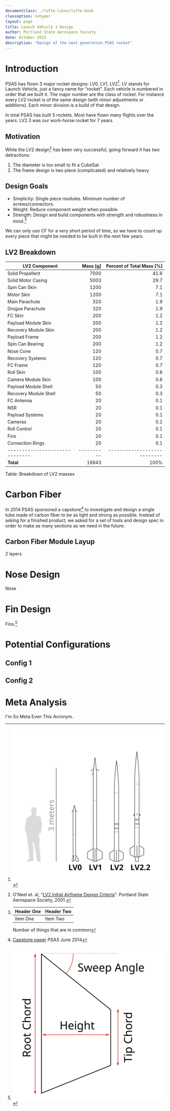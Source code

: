 ```yaml
---
documentclass: ./tufte-latex/tufte-book
classoption: nohyper
layout: page
title: Launch Vehicle 3 Design
author: Portland State Aerospace Society
date: October 2015
description: "Design of the next generation PSAS rocket"
---
```


<!--\newpage-->

Introduction
================================================================================

PSAS has flown 3 major rocket designs: LV0, LV1, LV2[^comparison]. LV stands for Launch Vehicle, just a fancy name for "rocket". Each vehicle is numbered in order that we built it. The major number are the class of rocket. For instance every LV2 rocket is of the same design (with minor adjustments or additions). Each minor division is a build of that design.

In total PSAS has built 5 rockets. Most have flown many flights over the years. LV2.3 was our work-horse rocket for 7 years.


[^comparison]: ![Size comparison of past rocket designs](images/lanch_vehicles.svg)



Motivation
--------------------------------------------------------------------------------

While the LV2 design[^lv2design] has been very successful, going forward it has two detractions:

 1. The diameter is too small to fit a CubeSat
 2. The frame design is two piece (complicated) and relatively heavy

[^lv2design]: O’Neel et. al, "[LV2 Initial Airframe Design Criteria](http://psas.pdx.edu/ProjectLV2/LV2_design_requirements.doc)". Portland State Aerospace Society, 2001.



Design Goals
--------------------------------------------------------------------------------

 - Simplicity: Single piece modules. Minimum number of screws/connectors.
 - Weight: Reduce component weight when possible.
 - Strength: Design and build components with strength and robustness in mind.[^table]

We can only use CF for a very short period of time, so we have to count up every piece that might be needed to be built in the next few years.

[^table]:

    Header One     | Header Two
    :------------- | :-------------
    Item One       | Item Two

    Number of things that are in common


LV2 Breakdown
--------------------------------------------------------------------------------


 LV2 Component                  | Mass [g]   | Percent of Total Mass [%]
 ------------------------------ | ---------: | ------------------------:
 Solid Propellent               |       7000 |                      41.6
 Solid Motor Casing             |       5003 |                      29.7
 Spin Can Skin                  |       1200 |                       7.1
 Motor Skin                     |       1200 |                       7.1
 Main Parachute                 |        320 |                       1.9
 Drogue Parachute               |        320 |                       1.9
 FC Skin                        |        200 |                       1.2
 Payload Module Skin            |        200 |                       1.2
 Recovery Module Skin           |        200 |                       1.2
 Payload Frame                  |        200 |                       1.2
 Spin Can Bearing               |        200 |                       1.2
 Nose Cone                      |        120 |                       0.7
 Recovery Systems               |        120 |                       0.7
 FC Frame                       |        120 |                       0.7
 Roll Skin                      |        100 |                       0.6
 Camera Module Skin             |        100 |                       0.6
 Payload Module Shell           |         50 |                       0.3
 Recovery Module Shell          |         50 |                       0.3
 FC Antenna                     |         20 |                       0.1
 NSR                            |         20 |                       0.1
 Payload Systems                |         20 |                       0.1
 Cameras                        |         20 |                       0.1
 Roll Control                   |         20 |                       0.1
 Fins                           |         20 |                       0.1
 Connection Rings               |         20 |                       0.1
 ------------------------------ | ---------- | ---------------------------
 **Total**                      |      16843 |                     100%

Table: Breakdown of LV2 masses

Carbon Fiber
================================================================================

In 2014 PSAS sponsored a capstone[^2014capstone] to investigate and design a single tube made of carbon fiber to be as light and strong as possible. Instead of asking for a finished product, we asked for a set of tools and design spec in order to make as many sections as we need in the future.


[^2014capstone]: [Capstone paper](link) _PSAS_ June 2014



Carbon Fiber Module Layup
--------------------------------------------------------------------------------

2 layers


Nose Design
================================================================================

Nose



Fin Design
================================================================================

Fins.[^fin]

[^fin]: ![Fin dimension terminology](images/fin-terminology.svg)


Potential Configurations
================================================================================


Config 1
--------------------------------------------------------------------------------

Config 2
--------------------------------------------------------------------------------


Meta Analysis
================================================================================

I'm So Meta Even This Acronym.
